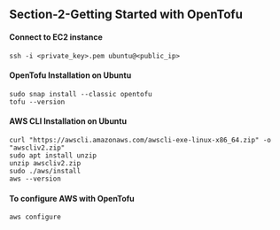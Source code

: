 ## Section-2-Getting Started with OpenTofu

#### Connect to EC2 instance

```shell
ssh -i <private_key>.pem ubuntu@<public_ip>
```

#### OpenTofu Installation on Ubuntu

```shell
sudo snap install --classic opentofu
tofu --version
```

#### AWS CLI Installation on Ubuntu

```shell
curl "https://awscli.amazonaws.com/awscli-exe-linux-x86_64.zip" -o "awscliv2.zip"
sudo apt install unzip
unzip awscliv2.zip
sudo ./aws/install
aws --version
```

#### To configure AWS with OpenTofu

```shell
aws configure
```







